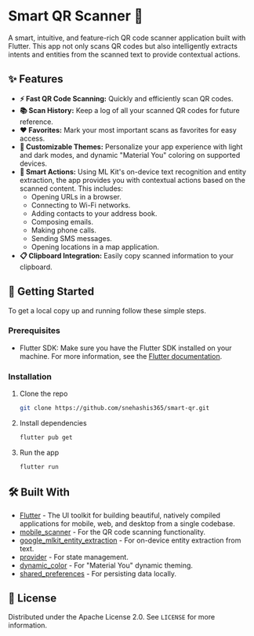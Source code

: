 # Smart QR  Scanner 📱

A smart, intuitive, and feature-rich QR code scanner application built with Flutter. This app not only scans QR codes but also intelligently extracts intents and entities from the scanned text to provide contextual actions.

## ✨ Features

  * **⚡ Fast QR Code Scanning:** Quickly and efficiently scan QR codes.
  * **📚 Scan History:** Keep a log of all your scanned QR codes for future reference.
  * **❤️ Favorites:** Mark your most important scans as favorites for easy access.
  * **🎨 Customizable Themes:** Personalize your app experience with light and dark modes, and dynamic "Material You" coloring on supported devices.
  * **🤖 Smart Actions:** Using ML Kit's on-device text recognition and entity extraction, the app provides you with contextual actions based on the scanned content. This includes:
      * Opening URLs in a browser.
      * Connecting to Wi-Fi networks.
      * Adding contacts to your address book.
      * Composing emails.
      * Making phone calls.
      * Sending SMS messages.
      * Opening locations in a map application.
  * **📋 Clipboard Integration:** Easily copy scanned information to your clipboard.

## 🚀 Getting Started

To get a local copy up and running follow these simple steps.

### Prerequisites

  * Flutter SDK: Make sure you have the Flutter SDK installed on your machine. For more information, see the [Flutter documentation](https://flutter.dev/docs/get-started/install).

### Installation

1.  Clone the repo
    ```sh
    git clone https://github.com/snehashis365/smart-qr.git
    ```
2.  Install dependencies
    ```sh
    flutter pub get
    ```
3.  Run the app
    ```sh
    flutter run
    ```

## 🛠️ Built With

  * [Flutter](https://flutter.dev/) - The UI toolkit for building beautiful, natively compiled applications for mobile, web, and desktop from a single codebase.
  * [mobile\_scanner](https://pub.dev/packages/mobile_scanner) - For the QR code scanning functionality.
  * [google\_mlkit\_entity\_extraction](https://pub.dev/packages/google_mlkit_entity_extraction) - For on-device entity extraction from text.
  * [provider](https://pub.dev/packages/provider) - For state management.
  * [dynamic\_color](https://pub.dev/packages/dynamic_color) - For "Material You" dynamic theming.
  * [shared\_preferences](https://pub.dev/packages/shared_preferences) - For persisting data locally.

## 📄 License

Distributed under the Apache License 2.0. See `LICENSE` for more information.
